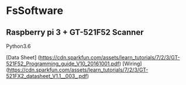 # FsSoftware

## Raspberry pi 3 + GT-521F52 Scanner

Python3.6

[Data Sheet] (https://cdn.sparkfun.com/assets/learn_tutorials/7/2/3/GT-521F52_Programming_guide_V10_20161001.pdf)
[Wiring] (https://cdn.sparkfun.com/assets/learn_tutorials/7/2/3/GT-521FX2_datasheet_V1.1__003_.pdf)
